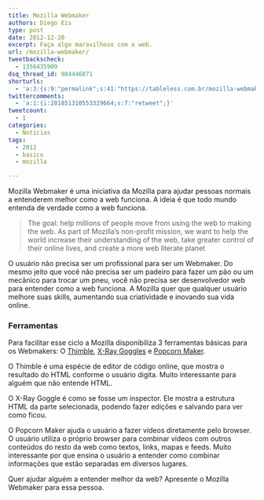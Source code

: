 ```yaml
---
title: Mozilla Webmaker
authors: Diego Eis
type: post
date: 2012-12-20
excerpt: Faça algo maravilhoso com a web.
url: /mozilla-webmaker/
tweetbackscheck:
  - 1356435909
dsq_thread_id: 984446871
shorturls:
  - 'a:3:{s:9:"permalink";s:41:"https://tableless.com.br/mozilla-webmaker/";s:7:"tinyurl";s:26:"https://tinyurl.com/c7e4pen";s:4:"isgd";s:19:"https://is.gd/2Bh4uy";}'
twittercomments:
  - 'a:1:{i:281851310553329664;s:7:"retweet";}'
tweetcount:
  - 1
categories:
  - Notícias
tags:
  - 2012
  - basico
  - mozilla

---
```

Mozilla Webmaker é uma iniciativa da Mozilla para ajudar pessoas normais a entenderem melhor como a web funciona. A ideia é que todo mundo entenda de verdade como a web funciona. 

> The goal: help millions of people move from using the web to making the web. As part of Mozilla’s non-profit mission, we want to help the world increase their understanding of the web, take greater control of their online lives, and create a more web literate planet

O usuário não precisa ser um profissional para ser um Webmaker. Do mesmo jeito que você não precisa ser um padeiro para fazer um pão ou um mecânico para trocar um pneu, você não precisa ser desenvolvedor web para entender como a web funciona. A Mozilla quer que qualquer usuário melhore suas skills, aumentando sua criatividade e inovando sua vida online.

### Ferramentas

Para facilitar esse ciclo a Mozilla disponibiliza 3 ferramentas básicas para os Webmakers: O [Thimble][1], [X-Ray Goggles][2] e [Popcorn Maker][3].

O Thimble é uma espécie de editor de código online, que mostra o resultado do HTML conforme o usuário digita. Muito interessante para alguém que não entende HTML.

O X-Ray Goggle é como se fosse um inspector. Ele mostra a estrutura HTML da parte selecionada, podendo fazer edições e salvando para ver como ficou.

O Popcorn Maker ajuda o usuário a fazer vídeos diretamente pelo browser. O usuário utiliza o próprio browser para combinar vídeos com outros conteúdos do resto da web como textos, links, mapas e feeds. Muito interessante por que ensina o usuário a entender como combinar informações que estão separadas em diversos lugares.

Quer ajudar alguém a entender melhor da web? Apresente o Mozilla Webmaker para essa pessoa.

 [1]: https://webmaker.org/en-US/tools/#thimble
 [2]: https://webmaker.org/en-US/tools/#x-ray-goggles
 [3]: https://webmaker.org/en-US/tools/#popcorn-maker